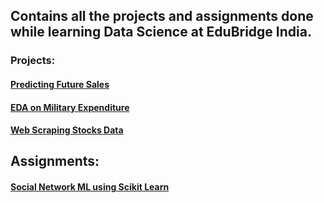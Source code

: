 ## Contains all the projects and assignments done while learning Data Science at EduBridge India.

### Projects:

<a href="https://github.com/athulyesudas/Edubridge-Data-Analytics/tree/main/Projects/Predicting%20Future%20Sales"><h4>Predicting Future Sales</h4></a>

<a href="https://github.com/athulyesudas/Edubridge-Data-Analytics/tree/main/Projects/Military%20Expenditure%20EDA%20(RStudio)"><h4>EDA on Military Expenditure</h4></a>

<a href="https://github.com/athulyesudas/Edubridge-Data-Analytics/tree/main/Projects/Money%20Control%20-%20Web%20Scraping%20(Python)"><h4>Web Scraping Stocks Data</h4></a>

## Assignments:

<a href="https://github.com/athulyesudas/Edubridge-Data-Analytics/tree/main/Assignments/Social%20Network%20ML%20(Python)"><h4>Social Network ML using Scikit Learn</h4></a>

